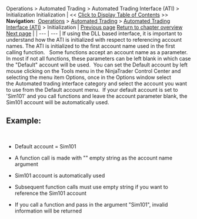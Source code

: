 ﻿
Operations > Automated Trading > Automated Trading Interface (ATI) > Initialization
Initialization
| << [Click to Display Table of Contents](initialization.md) >> **Navigation:**     [Operations](operations-1.md) > [Automated Trading](automated_trading-1.md) > [Automated Trading Interface (ATI)](automated_trading_interface_at-1.md) > Initialization | [Previous page](commands_and_valid_parameters-1.md) [Return to chapter overview](automated_trading_interface_at-1.md) [Next page](file_interface-1.md) |
| --- | --- |
If using the DLL based interface, it is important to understand how the ATI is initialized with respect to referencing account names. The ATI is initialized to the first account name used in the first calling function.
 
Some functions accept an account name as a parameter. In most if not all functions, these parameters can be left blank in which case the "Default" account will be used.  You can set the Default account by left mouse clicking on the Tools menu in the NinjaTrader Control Center and selecting the menu item Options, once in the Options window select the Automated trading interface category and select the account you want to use from the Default account menu.  If your default account is set to 'Sim101' and you call functions and leave the account parameter blank, the Sim101 account will be automatically used. 
 
## Example:
 
- Default account = Sim101

- A function call is made with "" empty string as the account name argument 

- Sim101 account is automatically used 

- Subsequent function calls must use empty string if you want to reference the Sim101 account 

- If you call a function and pass in the argument "Sim101", invalid information will be returned

